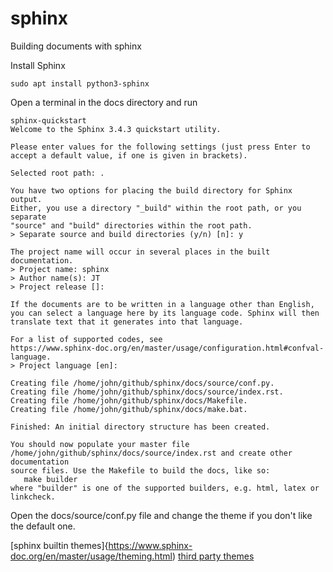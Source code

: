 # sphinx
Building documents with sphinx

Install Sphinx

    sudo apt install python3-sphinx

Open a terminal in the docs directory and run

    sphinx-quickstart
    Welcome to the Sphinx 3.4.3 quickstart utility.

    Please enter values for the following settings (just press Enter to
    accept a default value, if one is given in brackets).

    Selected root path: .

    You have two options for placing the build directory for Sphinx output.
    Either, you use a directory "_build" within the root path, or you separate
    "source" and "build" directories within the root path.
    > Separate source and build directories (y/n) [n]: y

    The project name will occur in several places in the built documentation.
    > Project name: sphinx
    > Author name(s): JT
    > Project release []: 

    If the documents are to be written in a language other than English,
    you can select a language here by its language code. Sphinx will then
    translate text that it generates into that language.

    For a list of supported codes, see
    https://www.sphinx-doc.org/en/master/usage/configuration.html#confval-language.
    > Project language [en]: 

    Creating file /home/john/github/sphinx/docs/source/conf.py.
    Creating file /home/john/github/sphinx/docs/source/index.rst.
    Creating file /home/john/github/sphinx/docs/Makefile.
    Creating file /home/john/github/sphinx/docs/make.bat.

    Finished: An initial directory structure has been created.

    You should now populate your master file /home/john/github/sphinx/docs/source/index.rst and create other documentation
    source files. Use the Makefile to build the docs, like so:
       make builder
    where "builder" is one of the supported builders, e.g. html, latex or linkcheck.

Open the docs/source/conf.py file and change the theme if you don't like the
default one.

[sphinx builtin themes]{https://www.sphinx-doc.org/en/master/usage/theming.html)
[third party themes](https://sphinx-themes.org)

